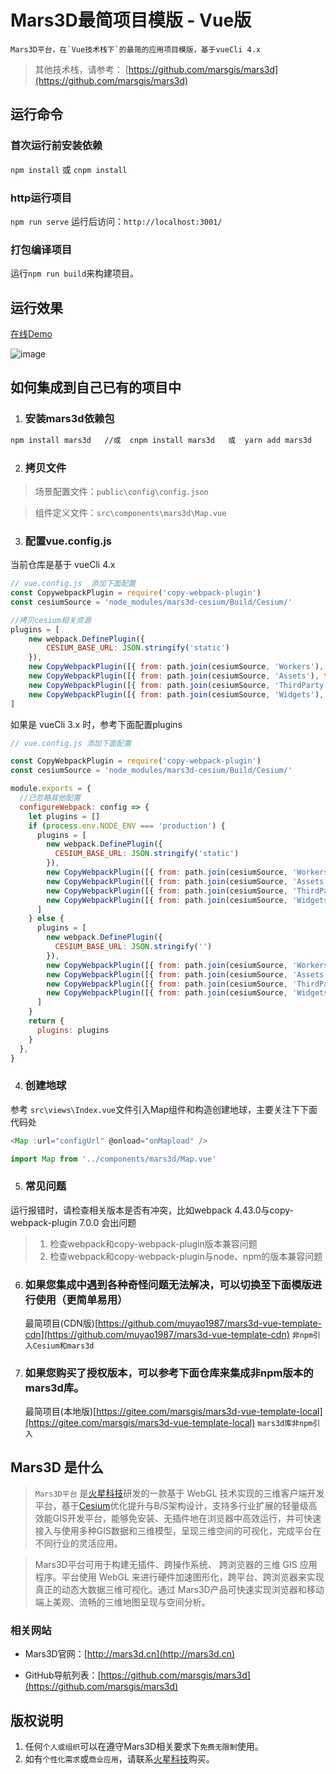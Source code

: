 # Mars3D最简项目模版 - Vue版
    Mars3D平台，在`Vue技术栈下`的最简的应用项目模版，基于vueCli 4.x 
   

 > 其他技术栈，请参考： [https://github.com/marsgis/mars3d](https://github.com/marsgis/mars3d)
 
  
## 运行命令
 
### 首次运行前安装依赖
 `npm install` 或 `cnpm install`
 
### http运行项目
 `npm run serve`  运行后访问：`http://localhost:3001/` 

### 打包编译项目
 运行`npm run build`来构建项目。 

## 运行效果 
 [在线Demo](http://mars3d.cn/project/vue-template/)  

 ![image](http://mars3d.cn/project/vue-template/screenshot.jpg)
 

  
## 如何集成到自己已有的项目中
1. ### 安装mars3d依赖包
```bash
npm install mars3d   //或  cnpm install mars3d   或  yarn add mars3d
```

2. ### 拷贝文件
 > 场景配置文件：`public\config\config.json`

 > 组件定义文件：`src\components\mars3d\Map.vue`


3. ### 配置vue.config.js 
当前仓库是基于 vueCli 4.x 
```js
// vue.config.js  添加下面配置  
const CopywebpackPlugin = require('copy-webpack-plugin') 
const cesiumSource = 'node_modules/mars3d-cesium/Build/Cesium/'

//拷贝cesium相关资源
plugins = [
    new webpack.DefinePlugin({
        CESIUM_BASE_URL: JSON.stringify('static')
    }),
    new CopyWebpackPlugin([{ from: path.join(cesiumSource, 'Workers'), to: 'static/Workers' }]),
    new CopyWebpackPlugin([{ from: path.join(cesiumSource, 'Assets'), to: 'static/Assets' }]),
    new CopyWebpackPlugin([{ from: path.join(cesiumSource, 'ThirdParty'), to: 'static/ThirdParty' }]),
    new CopyWebpackPlugin([{ from: path.join(cesiumSource, 'Widgets'), to: 'static/Widgets' }])
]
```
如果是 vueCli 3.x 时，参考下面配置plugins 

```js
// vue.config.js 添加下面配置

const CopyWebpackPlugin = require('copy-webpack-plugin') 
const cesiumSource = 'node_modules/mars3d-cesium/Build/Cesium/'

module.exports = {
  //已忽略其他配置
  configureWebpack: config => {
    let plugins = []
    if (process.env.NODE_ENV === 'production') {
      plugins = [
        new webpack.DefinePlugin({
          CESIUM_BASE_URL: JSON.stringify('static')
        }),
        new CopyWebpackPlugin([{ from: path.join(cesiumSource, 'Workers'), to: 'static/Workers' }]),
        new CopyWebpackPlugin([{ from: path.join(cesiumSource, 'Assets'), to: 'static/Assets' }]),
        new CopyWebpackPlugin([{ from: path.join(cesiumSource, 'ThirdParty'), to: 'static/ThirdParty' }]),
        new CopyWebpackPlugin([{ from: path.join(cesiumSource, 'Widgets'), to: 'static/Widgets' }])
      ]
    } else {
      plugins = [
        new webpack.DefinePlugin({
          CESIUM_BASE_URL: JSON.stringify('')
        }),
        new CopyWebpackPlugin([{ from: path.join(cesiumSource, 'Workers'), to: 'Workers' }]),
        new CopyWebpackPlugin([{ from: path.join(cesiumSource, 'Assets'), to: 'Assets' }]),
        new CopyWebpackPlugin([{ from: path.join(cesiumSource, 'ThirdParty'), to: 'ThirdParty' }]),
        new CopyWebpackPlugin([{ from: path.join(cesiumSource, 'Widgets'), to: 'Widgets' }])
      ]
    }
    return {
      plugins: plugins
    }
  },
}
```


4. ### 创建地球 
 参考 `src\views\Index.vue`文件引入Map组件和构造创建地球，主要关注下下面代码处
```js
<Map :url="configUrl" @onload="onMapload" />

import Map from '../components/mars3d/Map.vue'
```
5. ### 常见问题
 运行报错时，请检查相关版本是否有冲突，比如webpack 4.43.0与copy-webpack-plugin 7.0.0 会出问题
  >1. 检查webpack和copy-webpack-plugin版本兼容问题
  >2. 检查webpack和copy-webpack-plugin与node、npm的版本兼容问题
 

6. ### 如果您集成中遇到各种奇怪问题无法解决，可以切换至下面模版进行使用（更简单易用）
   最简项目(CDN版)[https://github.com/muyao1987/mars3d-vue-template-cdn](https://github.com/muyao1987/mars3d-vue-template-cdn)    `非npm引入Cesium和mars3d`


7. ### 如果您购买了授权版本，可以参考下面仓库来集成非npm版本的mars3d库。
   最简项目(本地版)[https://gitee.com/marsgis/mars3d-vue-template-local](https://gitee.com/marsgis/mars3d-vue-template-local)    `mars3d库非npm引入`



## Mars3D 是什么 
>  `Mars3D平台` 是[火星科技](http://marsgis.cn/)研发的一款基于 WebGL 技术实现的三维客户端开发平台，基于[Cesium](https://cesium.com/cesiumjs/)优化提升与B/S架构设计，支持多行业扩展的轻量级高效能GIS开发平台，能够免安装、无插件地在浏览器中高效运行，并可快速接入与使用多种GIS数据和三维模型，呈现三维空间的可视化，完成平台在不同行业的灵活应用。

 > Mars3D平台可用于构建无插件、跨操作系统、 跨浏览器的三维 GIS 应用程序。平台使用 WebGL 来进行硬件加速图形化，跨平台、跨浏览器来实现真正的动态大数据三维可视化。通过 Mars3D产品可快速实现浏览器和移动端上美观、流畅的三维地图呈现与空间分析。

### 相关网站 
- Mars3D官网：[http://mars3d.cn](http://mars3d.cn)  

- GitHub导航列表：[https://github.com/marsgis/mars3d](https://github.com/marsgis/mars3d)


## 版权说明
1. 任何`个人或组织`可以在遵守Mars3D相关要求下`免费无限制`使用。
2. 如有`个性化需求`或`商业应用`，请联系[火星科技](http://mars3d.cn)购买。